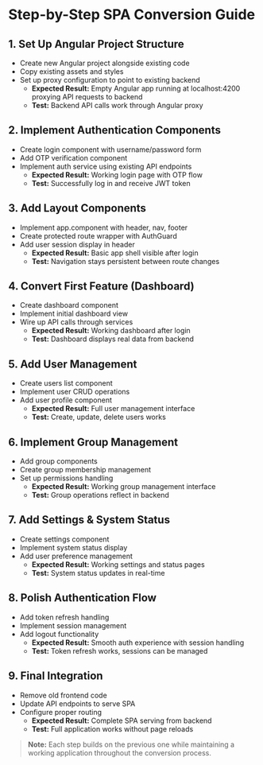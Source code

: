 # Step-by-Step SPA Conversion Guide

## 1. Set Up Angular Project Structure
- Create new Angular project alongside existing code
- Copy existing assets and styles
- Set up proxy configuration to point to existing backend 
  - **Expected Result:** Empty Angular app running at localhost:4200 proxying API requests to backend 
  - **Test:** Backend API calls work through Angular proxy

## 2. Implement Authentication Components
- Create login component with username/password form
- Add OTP verification component
- Implement auth service using existing API endpoints 
  - **Expected Result:** Working login page with OTP flow 
  - **Test:** Successfully log in and receive JWT token

## 3. Add Layout Components
- Implement app.component with header, nav, footer
- Create protected route wrapper with AuthGuard
- Add user session display in header 
  - **Expected Result:** Basic app shell visible after login 
  - **Test:** Navigation stays persistent between route changes

## 4. Convert First Feature (Dashboard)
- Create dashboard component
- Implement initial dashboard view
- Wire up API calls through services 
  - **Expected Result:** Working dashboard after login 
  - **Test:** Dashboard displays real data from backend

## 5. Add User Management
- Create users list component
- Implement user CRUD operations
- Add user profile component 
  - **Expected Result:** Full user management interface 
  - **Test:** Create, update, delete users works

## 6. Implement Group Management
- Add group components
- Create group membership management
- Set up permissions handling 
  - **Expected Result:** Working group management interface 
  - **Test:** Group operations reflect in backend

## 7. Add Settings & System Status
- Create settings component
- Implement system status display
- Add user preference management 
  - **Expected Result:** Working settings and status pages 
  - **Test:** System status updates in real-time

## 8. Polish Authentication Flow
- Add token refresh handling
- Implement session management
- Add logout functionality 
  - **Expected Result:** Smooth auth experience with session handling 
  - **Test:** Token refresh works, sessions can be managed

## 9. Final Integration
- Remove old frontend code
- Update API endpoints to serve SPA
- Configure proper routing 
  - **Expected Result:** Complete SPA serving from backend 
  - **Test:** Full application works without page reloads

> **Note:** Each step builds on the previous one while maintaining a working application throughout the conversion process.
